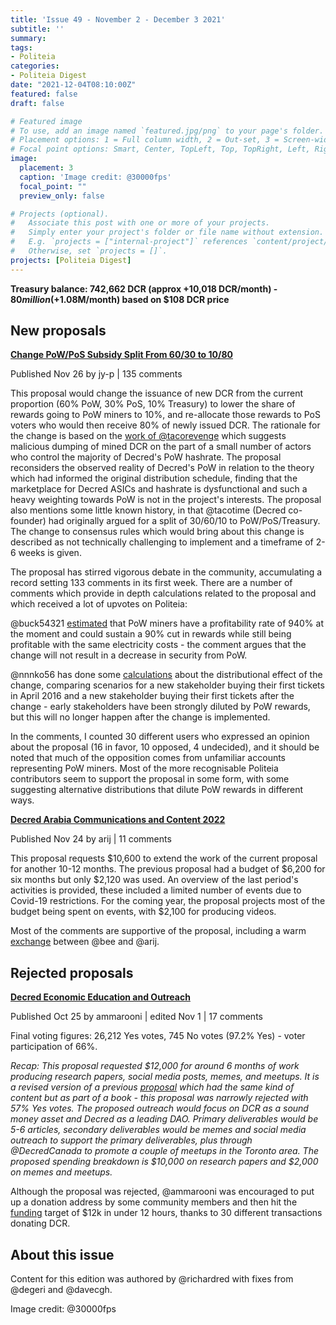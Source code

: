 ```yaml
---
title: 'Issue 49 - November 2 - December 3 2021'
subtitle: ''
summary: 
tags:
- Politeia
categories:
- Politeia Digest
date: "2021-12-04T08:10:00Z"
featured: false
draft: false

# Featured image
# To use, add an image named `featured.jpg/png` to your page's folder.
# Placement options: 1 = Full column width, 2 = Out-set, 3 = Screen-width
# Focal point options: Smart, Center, TopLeft, Top, TopRight, Left, Right, BottomLeft, Bottom, BottomRight
image:
  placement: 3
  caption: 'Image credit: @30000fps'
  focal_point: ""
  preview_only: false

# Projects (optional).
#   Associate this post with one or more of your projects.
#   Simply enter your project's folder or file name without extension.
#   E.g. `projects = ["internal-project"]` references `content/project/deep-learning/index.md`.
#   Otherwise, set `projects = []`.
projects: [Politeia Digest]
---
```


**Treasury balance: 742,662 DCR (approx +10,018 DCR/month) - $80 million (+$1.08M/month) based on $108 DCR price**

## New proposals

**[Change PoW/PoS Subsidy Split From 60/30 to 10/80](https://proposals.decred.org/record/427e1d4)**

Published Nov 26 by jy-p | 135 comments

This proposal would change the issuance of new DCR from the current proportion (60% PoW, 30% PoS, 10% Treasury) to lower the share of rewards going to PoW miners to 10%, and re-allocate those rewards to PoS voters who would then receive 80% of newly issued DCR. The rationale for the change is based on the [work of @tacorevenge](https://medium.com/@tacorevenge/the-suppressor-part-2-on-chain-analysis-6561c5a478c4) which suggests malicious dumping of mined DCR on the part of a small number of actors who control the majority of Decred's PoW hashrate. The proposal reconsiders the observed reality of Decred's PoW in relation to the theory which had informed the original distribution schedule, finding that the marketplace for Decred ASICs and hashrate is dysfunctional and such a heavy weighting towards PoW is not in the project's interests. The proposal also mentions some little known history, in that @tacotime (Decred co-founder) had originally argued for a split of 30/60/10 to PoW/PoS/Treasury. The change to consensus rules which would bring about this change is described as not technically challenging to implement and a timeframe of 2-6 weeks is given.

The proposal has stirred vigorous debate in the community, accumulating a record setting 133 comments in its first week. There are a number of comments which provide in depth calculations related to the proposal and which received a lot of upvotes on Politeia:

@buck54321 [estimated](https://proposals.decred.org/record/427e1d4/comments/52) that PoW miners have a profitability rate of 940% at the moment and could sustain a 90% cut in rewards while still being profitable with the same electricity costs - the comment argues that the change will not result in a decrease in security from PoW.

@nnnko56 has done some [calculations](https://proposals.decred.org/record/427e1d4/comments/95) about the distributional effect of the change, comparing scenarios for a new stakeholder buying their first tickets in April 2016 and a new stakeholder buying their first tickets after the change - early stakeholders have been strongly diluted by PoW rewards, but this will no longer happen after the change is implemented.

In the comments, I counted 30 different users who expressed an opinion about the proposal (16 in favor, 10 opposed, 4 undecided), and it should be noted that much of the opposition comes from unfamiliar accounts representing PoW miners. Most of the more recognisable Politeia contributors seem to support the proposal in some form, with some suggesting alternative distributions that dilute PoW rewards in different ways.

**[Decred Arabia Communications and Content 2022](https://proposals.decred.org/record/0ff082d)**

Published Nov 24 by arij | 11 comments

This proposal requests $10,600 to extend the work of the current proposal for another 10-12 months. The previous proposal had a budget of $6,200 for six months but only $2,120 was used. An overview of the last period's activities is provided, these included a limited number of events due to Covid-19 restrictions. For the coming year, the proposal projects most of the budget being spent on events, with $2,100 for producing videos.

Most of the comments are supportive of the proposal, including a warm [exchange](https://proposals.decred.org/record/0ff082d/comments/11) between @bee and @arij.

## Rejected proposals

**[Decred Economic Education and Outreach](https://proposals.decred.org/record/c1f5b5c)**

Published Oct 25 by ammarooni | edited Nov 1 | 17 comments

Final voting figures: 26,212 Yes votes, 745 No votes (97.2% Yes) - voter participation of 66%.

*Recap: This proposal requested $12,000 for around 6 months of work producing research papers, social media posts, memes, and meetups. It is a revised version of a previous [proposal](https://proposals.decred.org/proposals/9e1d644) which had the same kind of content but as part of a book - this proposal was narrowly rejected with 57% Yes votes. The proposed outreach would focus on DCR as a sound money asset and Decred as a leading DAO. Primary deliverables would be 5-6 articles, secondary deliverables would be memes and social media outreach to support the primary deliverables, plus through @DecredCanada to promote a couple of meetups in the Toronto area. The proposed spending breakdown is $10,000 on research papers and $2,000 on memes and meetups.*

Although the proposal was rejected, @ammarooni was encouraged to put up a donation address by some community members and then hit the [funding](https://twitter.com/Ammarooni/status/1458541211673931778) target of $12k in under 12 hours, thanks to 30 different transactions donating DCR. 

## About this issue

Content for this edition was authored by @richardred with fixes from @degeri and @davecgh.

Image credit: @30000fps
